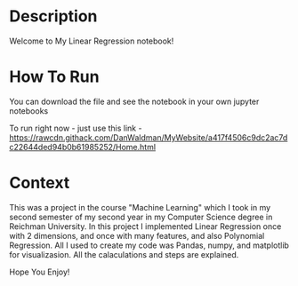 # Description

Welcome to My Linear Regression notebook!

# How To Run

You can download the file and see the notebook in your own jupyter notebooks

To run right now - just use this link - https://rawcdn.githack.com/DanWaldman/MyWebsite/a417f4506c9dc2ac7dc22644ded94b0b61985252/Home.html

# Context

This was a project in the course "Machine Learning" which I took in my second semester of my second year in my Computer Science degree in Reichman University.
In this project I implemented Linear Regression once with 2 dimensions, and once with many features, and also Polynomial Regression.
All I used to create my code was Pandas, numpy, and matplotlib for visualizasion. 
All the calaculations and steps are explained.

Hope You Enjoy!
